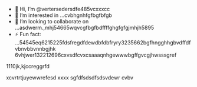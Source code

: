 - 👋 Hi, I’m @vertersedersdfe485vcxxxcc
- 👀 I’m interested in ...cvbhgnhfgfbgfbfgb
- 💞️ I’m looking to collaborate on ...asdwerm.,mhj54665wqvcgfbgfbdffffghgfgfgjmhjh5895
- ⚡ Fun fact: ...54545eq6215225fdsfregdfdewdbfdbfryry3235662bgfhngghhgbvdffdfvbnvbbvnnbgjhk
6vhjwer132212696cxvsdfcvxcsaaaqnhgewwwbgffgvcgjhwsssgref
<!---vbmsdft5484822gffgfggtererdcsddgjhdsdffa2fsddshtfgf662 cdsd(this fvxcile) appears onvgrgrer your GdfgdgfditHub profile.
You can click the Preview link to take a look at your changes.51514ccc65trgfgfnddgfdfchfgfg
--->1110jk,kjccreggrfd
xcvrtrtjuyewwrefesd
xxxx
sgfdfsdsdfsdsvdewr
cvbv
